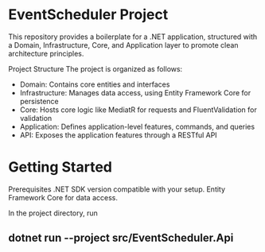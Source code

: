 # EventScheduler Project

This repository provides a boilerplate for a .NET application, structured with a Domain, Infrastructure, Core, and Application layer to promote clean architecture principles.

Project Structure
The project is organized as follows:

- Domain: Contains core entities and interfaces
- Infrastructure: Manages data access, using Entity Framework Core for persistence
- Core: Hosts core logic like MediatR for requests and FluentValidation for validation
- Application: Defines application-level features, commands, and queries
- API: Exposes the application features through a RESTful API

# Getting Started

Prerequisites
.NET SDK version compatible with your setup.
Entity Framework Core for data access.

In the project directory, run

## dotnet run --project src/EventScheduler.Api
